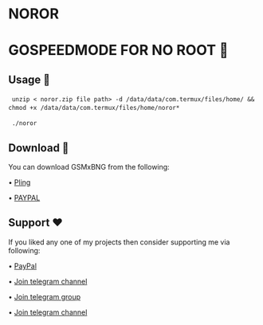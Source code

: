 # NOROR






# GOSPEEDMODE FOR NO ROOT 🚀

## Usage 🔢

‎```‎
unzip < noror.zip file path> -d /data/data/com.termux/files/home/ && chmod +x /data/data/com.termux/files/home/noror*
‎```‎


‎```‎
./noror
‎```‎


## Download 📲
You can download GSMxBNG from the following:

• [Pling](https://www.godtspeed.xyz/2023/06/noror-no-root-version-of-godspeed-mode.html)

• [PAYPAL](https://paypal.me/revGSM)

## Support ❤️
If you liked any one of my projects then consider supporting me via following:

• [PayPal](https://paypal.me/revGSM)

• [Join telegram channel](https://t.me/godTspeed)

• [Join telegram group](https://t.me/godpseedmode)

• [Join telegram channel](https://godTspeed.xyz)

